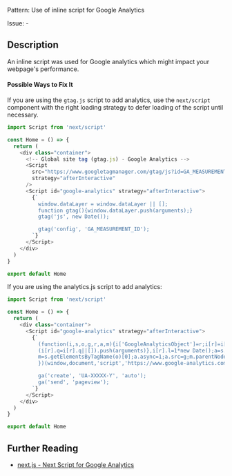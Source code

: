 Pattern: Use of inline script for Google Analytics

Issue: -

## Description

An inline script was used for Google analytics which might impact your webpage's performance.

#### Possible Ways to Fix It

If you are using the `gtag.js` script to add analytics, use the `next/script` component with the right loading strategy to defer loading of the script until necessary.

```js
import Script from 'next/script'

const Home = () => {
  return (
    <div class="container">
      <!-- Global site tag (gtag.js) - Google Analytics -->
      <Script
        src="https://www.googletagmanager.com/gtag/js?id=GA_MEASUREMENT_ID"
        strategy="afterInteractive"
      />
      <Script id="google-analytics" strategy="afterInteractive">
        {`
          window.dataLayer = window.dataLayer || [];
          function gtag(){window.dataLayer.push(arguments);}
          gtag('js', new Date());

          gtag('config', 'GA_MEASUREMENT_ID');
        `}
      </Script>
    </div>
  )
}

export default Home
```

If you are using the analytics.js script to add analytics:

```js
import Script from 'next/script'

const Home = () => {
  return (
    <div class="container">
      <Script id="google-analytics" strategy="afterInteractive">
        {`
          (function(i,s,o,g,r,a,m){i['GoogleAnalyticsObject']=r;i[r]=i[r]||function(){
          (i[r].q=i[r].q||[]).push(arguments)},i[r].l=1*new Date();a=s.createElement(o),
          m=s.getElementsByTagName(o)[0];a.async=1;a.src=g;m.parentNode.insertBefore(a,m)
          })(window,document,'script','https://www.google-analytics.com/analytics.js','ga');

          ga('create', 'UA-XXXXX-Y', 'auto');
          ga('send', 'pageview');
        `}
      </Script>
    </div>
  )
}

export default Home
```

## Further Reading

* [next.js - Next Script for Google Analytics](https://nextjs.org/docs/messages/next-script-for-ga)